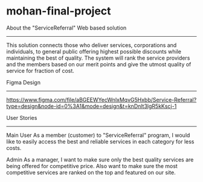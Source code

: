 # mohan-final-project

About the "ServiceReferral" Web based solution
__________________________________________________________________________________________________________
This solution connects those who deliver services, corporations and individuals, to general public offering
highest possible discounts while maintaining the best of quality. The system will rank the service providers
and the members based on our merit points and give the utmost quality of service for fraction of cost.


Figma Design
__________________________________________________________________________________________________________
https://www.figma.com/file/aBGEEWYecWnlxMqvG5Hxbb/Service-Referral?type=design&node-id=0%3A1&mode=design&t=knDnlt3lgR5kKscj-1


User Stories
__________________________________________________________________________________________________________
Main User
As a member (customer) to "ServiceReferral" program, I would like to easily access the best and reliable 
services in each category for less costs.

Admin
As a manager, I want to make sure only the best quality services are being offered for competitive price.
Also want to make sure the most competitive services are ranked on the top and featured on our site.
